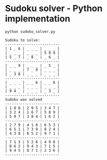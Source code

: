 # Sudoku solver - Python implementation

    python sudoku_solver.py

    Sudoku to solve:
    -------------------------
    | 1 _ 6 | _ _ _ | _ _ _ |
    | _ _ _ | _ _ _ | 5 8 9 |
    | 5 _ 7 | _ 8 _ | _ 6 _ |
    -------------------------
    | _ _ 9 | _ _ _ | _ 5 _ |
    | _ _ _ | 7 _ 9 | _ _ _ |
    | _ 3 8 | _ _ _ | _ _ _ |
    -------------------------
    | _ _ _ | _ _ 6 | _ _ 8 |
    | _ _ _ | _ _ _ | _ _ _ |
    | 9 4 _ | _ _ _ | _ 3 _ |
    -------------------------
    Sudoku was solved
    -------------------------
    | 1 8 6 | 2 9 5 | 3 4 7 |
    | 3 2 4 | 1 6 7 | 5 8 9 |
    | 5 9 7 | 3 8 4 | 1 6 2 |
    -------------------------
    | 2 7 9 | 4 1 8 | 6 5 3 |
    | 6 5 1 | 7 3 9 | 8 2 4 |
    | 4 3 8 | 6 5 2 | 9 7 1 |
    -------------------------
    | 7 1 3 | 5 2 6 | 4 9 8 |
    | 8 6 2 | 9 4 3 | 7 1 5 |
    | 9 4 5 | 8 7 1 | 2 3 6 |
    -------------------------
